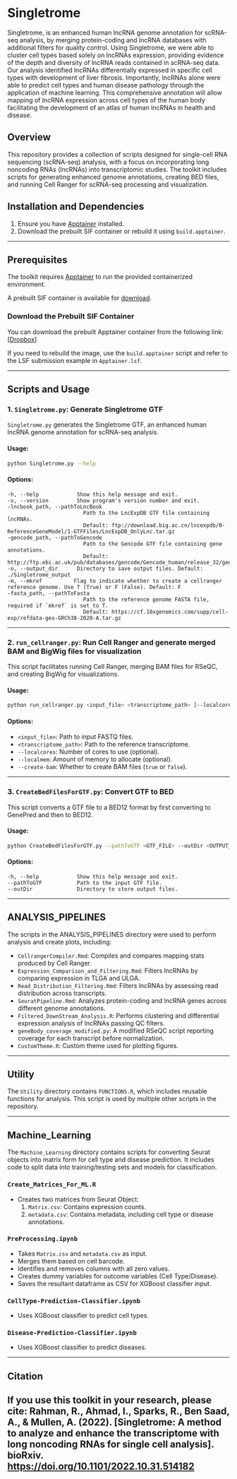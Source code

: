 # Singletrome

Singletrome, is an enhanced human lncRNA genome annotation for scRNA-seq analysis, by merging protein-coding and lncRNA databases with additional filters for quality control. Using Singletrome, we were able to cluster cell types based solely on lncRNAs expression, providing evidence of the depth and diversity of lncRNA reads contained in scRNA-seq data. Our analysis identified lncRNAs differentially expressed in specific cell types with development of liver fibrosis. Importantly, lncRNAs alone were able to predict cell types and human disease pathology through the application of machine learning. This comprehensive annotation will allow mapping of lncRNA expression across cell types of the human body facilitating the development of an atlas of human lncRNAs in health and disease. 

## Overview
This repository provides a collection of scripts designed for single-cell RNA sequencing (scRNA-seq) analysis, with a focus on incorporating long noncoding RNAs (lncRNAs) into transcriptomic studies. The toolkit includes scripts for generating enhanced genome annotations, creating BED files, and running Cell Ranger for scRNA-seq processing and visualization.



## Installation and Dependencies
1. Ensure you have [Apptainer](https://apptainer.org/) installed.
2. Download the prebuilt SIF container or rebuild it using `build.apptainer`.
---
## Prerequisites

The toolkit requires [Apptainer](https://apptainer.org/) to run the provided containerized environment.

A prebuilt SIF container is available for [download](https://www.dropbox.com/scl/fi/oy2b68i3j2vxg9rhi8ghp/singletrome_apptainer_cellranger602.sif?rlkey=qirzit6khced16svn4pdqk1md&st=h8wdx66r&dl=0).

### Download the Prebuilt SIF Container
You can download the prebuilt Apptainer container from the following link: [[Dropbox](https://www.dropbox.com/scl/fi/oy2b68i3j2vxg9rhi8ghp/singletrome_apptainer_cellranger602.sif?rlkey=qirzit6khced16svn4pdqk1md&st=h8wdx66r&dl=0)]

If you need to rebuild the image, use the `build.apptainer` script and refer to the LSF submission example in `Apptainer.lsf`.

---


## Scripts and Usage

### 1. `Singletrome.py`: Generate Singletrome GTF
`Singletrome.py` generates the Singletrome GTF, an enhanced human lncRNA genome annotation for scRNA-seq analysis.

#### Usage:
```bash
python Singletrome.py --help
```

#### Options:
```
-h, --help            Show this help message and exit.
-v, --version         Show program's version number and exit.
-lncbook_path, --pathToLncBook
                        Path to the LncExpDB GTF file containing lncRNAs.
                        Default: ftp://download.big.ac.cn/lncexpdb/0-ReferenceGeneModel/1-GTFFiles/LncExpDB_OnlyLnc.tar.gz
-gencode_path, --pathToGencode
                        Path to the Gencode GTF file containing gene annotations.
                        Default: http://ftp.ebi.ac.uk/pub/databases/gencode/Gencode_human/release_32/gencode.v32.primary_assembly.annotation.gtf.gz
-o, --output_dir      Directory to save output files. Default: ./Singletrome_output
-m, --mkref          Flag to indicate whether to create a cellranger reference genome. Use T (True) or F (False). Default: F
-fasta_path, --pathToFasta
                        Path to the reference genome FASTA file, required if `mkref` is set to T.
                        Default: https://cf.10xgenomics.com/supp/cell-exp/refdata-gex-GRCh38-2020-A.tar.gz
```

---

### 2. `run_cellranger.py`: Run Cell Ranger and generate merged BAM and BigWig files for visualization
This script facilitates running Cell Ranger, merging BAM files for RSeQC, and creating BigWig for visualizations.

#### Usage:
```bash
python run_cellranger.py <input_file> <transcriptome_path> [--localcores=<cores>] [--localmem=<memory>] [--create-bam=<true|false>]
```

#### Options:
- `<input_file>`: Path to input FASTQ files.
- `<transcriptome_path>`: Path to the reference transcriptome.
- `--localcores`: Number of cores to use (optional).
- `--localmem`: Amount of memory to allocate (optional).
- `--create-bam`: Whether to create BAM files (`true` or `false`).

---

### 3. `CreateBedFilesForGTF.py`: Convert GTF to BED
This script converts a GTF file to a BED12 format by first converting to GenePred and then to BED12.

#### Usage:
```bash
python CreateBedFilesForGTF.py --pathToGTF <GTF_FILE> --outDir <OUTPUT_DIR>
```

#### Options:
```
-h, --help            Show this help message and exit.
--pathToGTF           Path to the input GTF file.
--outDir              Directory to store output files.
```

---

## ANALYSIS_PIPELINES
The scripts in the ANALYSIS_PIPELINES directory were used to perform analysis and create plots, including:
- `CellrangerCompiler.Rmd`: Compiles and compares mapping stats produced by Cell Ranger.
- `Expression_Comparison_and_Filtering.Rmd`: Filters lncRNAs by comparing expression in TLGA and ULGA.
- `Read_Distribution_Filtering.Rmd`: Filters lncRNAs by assessing read distribution across transcripts.
- `SeuratPipeline.Rmd`: Analyzes protein-coding and lncRNA genes across different genome annotations.
- `Filtered_DownStream_Analysis.R`: Performs clustering and differential expression analysis of lncRNAs passing QC filters.
- `geneBody_coverage_modified.py`: A modified RSeQC script reporting coverage for each transcript before normalization.
- `CustomTheme.R`: Custom theme used for plotting figures.

---

## Utility
The `Utility` directory contains `FUNCTIONS.R`, which includes reusable functions for analysis. This script is used by multiple other scripts in the repository.

---

## Machine_Learning
The `Machine_Learning` directory contains scripts for converting Seurat objects into matrix form for cell type and disease prediction. It includes code to split data into training/testing sets and models for classification.

### `Create_Matrices_For_ML.R`
- Creates two matrices from Seurat Object:
  1. `Matrix.csv`: Contains expression counts.
  2. `metadata.csv`: Contains metadata, including cell type or disease annotations.

### `PreProcessing.ipynb`
- Takes `Matrix.csv` and `metadata.csv` as input.
- Merges them based on cell barcode.
- Identifies and removes columns with all zero values.
- Creates dummy variables for outcome variables (Cell Type/Disease).
- Saves the resultant dataframe as CSV for XGBoost classifier input.

### `CellType-Prediction-Classifier.ipynb`
- Uses XGBoost classifier to predict cell types.

### `Disease-Prediction-Classifier.ipynb`
- Uses XGBoost classifier to predict diseases.


---

## Citation

If you use this toolkit in your research, please cite:
Rahman, R., Ahmad, I., Sparks, R., Ben Saad, A., & Mullen, A. (2022). [Singletrome: A method to analyze and enhance the transcriptome with long noncoding RNAs for single cell analysis]. bioRxiv. https://doi.org/10.1101/2022.10.31.514182
---

